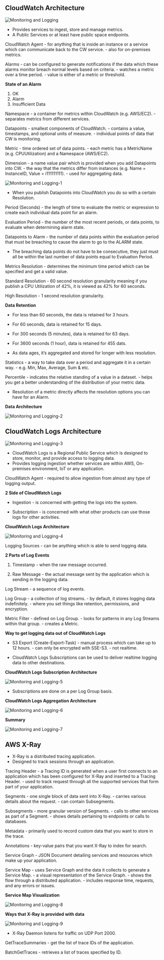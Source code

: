 ## CloudWatch Architecture

![Monitoring and Logging](images/Monitoring%20and%20Logging.png)

* Provides services to ingest, store and manage metrics.
* A Public Services or at least have public space endpoints.

CloudWatch Agent
	\- for anything that is inside an instance or a service which can communicate back to the CW service.
	\- also for on-premises metrics.

Alarms
	- can be configured to generate notifications if the data which these alarms monitor breach normal levels based on criteria.
	- watches a metric over a time period.
	- value is either of a metric or threshold.

**State of an Alarm**

1. OK
2. Alarm
3. Insufficient Data

Namespace
	- a container for metrics within CloudWatch (e.g. AWS/EC2).
	- separates metrics from different services.

Datapoints
	- smallest components of CloudWatch.
	- contains a value, timestamps, and optional units of measure.
	- individual points of data that CW is monitoring.

Metric
	- time ordered set of data points.
	- each metric has a MetricName (e.g. CPUUtilization) and a Namespace (AWS/EC2).

Dimension
	- a name value pair which is provided when you add Datapoints into CW.
	- the way that the metrics differ from instances (e.g. Name = InstanceID, Value = i111111111).
	- used for aggregating data.

![Monitoring and Logging-1](images/Monitoring%20and%20Logging-1.png)

* When you publish Datapoints into CloudWatch you do so with a certain Resolution.

Period (Seconds)
	\- the length of time to evaluate the metric or expression to create each individual data point for an alarm.

Evaluation Period
	\- the number of the most recent periods, or data points, to evaluate when determining alarm state.

Datapoints to Alarm
	\- the number of data points within the evaluation period that must be breaching to cause the alarm to go to the ALARM state.

* The breaching data points do not have to be consecutive, they just must all be within the last number of data points equal to Evaluation Period.

Metrics Resolution
	- determines the minimum time period which can be specified and get a valid value.

Standard Resolution
	- 60 second resolution granularity meaning if you publish a CPU Utilization of 42%, it is viewed as 42% for 60 seconds.

High Resolution
	- 1 second resolution granularity.

**Data Retention**

* For less than 60 seconds, the data is retained for 3 hours.
* For 60 seconds, data is retained for 15 days.
* For 300 seconds (5 minutes), data is retained for 63 days.
* For 3600 seconds (1 hour), data is retained for 455 dats.

* As data ages, it’s aggregated and stored for longer with less resolution.

Statistics
	- a way to take data over a period and aggregate it in a certain way.
	- e.g. Min, Max, Average, Sum & etc.

Percentile
	- indicates the relative standing of a value in a dataset.
	- helps you get a better understanding of the distribution of your metric data.

* Resolution of a metric directly affects the resolution options you can have for an Alarm.

**Data Architecture**

![Monitoring and Logging-2](images/Monitoring%20and%20Logging-2.png)

## CloudWatch Logs Architecture

![Monitoring and Logging-3](images/Monitoring%20and%20Logging-3.png)

* CloudWatch Logs is a Regional Public Service which is designed to store, monitor, and provide access to logging data.
* Provides logging ingestion whether services are within AWS, On-premises environment, IoT or any application.

CloudWatch Agent
	- required to allow ingestion from almost any type of logging output.

**2 Side of CloudWatch Logs**

* Ingestion
	\- is concerned with getting the logs into the system.

* Subscription
	\- is concerned with what other products can use those logs for other activities.

**CloudWatch Logs Architecture**

![Monitoring and Logging-4](images/Monitoring%20and%20Logging-4.png)

Logging Sources
	- can be anything which is able to send logging data.

**2 Parts of Log Events**

1. Timestamp
	\- when the raw message occurred.

2. Raw Message
	\- the actual message sent by the application which is sending in the logging data.

Log Stream
	- a sequence of log events.

Log Group
	- a collection of log streams.
	- by default, it stores logging data indefinitely.
	- where you set things like retention, permissions, and encryption.

Metric Filter
	- defined on Log Group.
	- looks for patterns in any Log Streams within that group.
	- creates a Metric.

**Way to get logging data out of CloudWatch Logs**

* S3 Export (Create-Export-Task)
		- manual process which can take up to 12 hours.
		- can only be encrypted with SSE-S3.
		- not realtime.

* CloudWatch Logs Subscriptions can be used to deliver realtime logging data to other destinations.

**CloudWatch Logs Subscription Architecture**

![Monitoring and Logging-5](images/Monitoring%20and%20Logging-5.png)

* Subscriptions are done on a per Log Group basis.

**CloudWatch Logs Aggregation Architecture**

![Monitoring and Logging-6](images/Monitoring%20and%20Logging-6.png)

**Summary**

![Monitoring and Logging-7](images/Monitoring%20and%20Logging-7.png)

## AWS X-Ray

* X-Ray is a distributed tracing application.
* Designed to track sessions through an application.

Tracing Header
	- a Tracing ID is generated when a user first connects to an application which has been configured for X-Ray and inserted to a Tracing Header.
	- used to track request through all the supported services that form part of your application.

Segments
	- one single block of data sent into X-Ray.
	- carries various details about the request.
	- can contain Subsegments.

Subsegments
	- more granular version of Segments.
	- calls to other services as part of a Segment.
	- shows details pertaining to endpoints or calls to databases.

Metadata
	\- primarily used to record custom data that you want to store in the trace.

Annotations
	\- key-value pairs that you want X-Ray to index for search.

Service Graph
	- JSON Document detailing services and resources which make up your application.

Service Map
	- uses Service Graph and the data it collects to generate a Service Map.
	- a visual representation of the Service Graph.
	- shows the flow through a distributed application.
	- includes response time, requests, and any errors or issues.

**Service Map Visualization**

![Monitoring and Logging-8](images/Monitoring%20and%20Logging-8.png)

**Ways that X-Ray is provided with data**

![Monitoring and Logging-9](images/Monitoring%20and%20Logging-9.png)

* X-Ray Daemon listens for traffic on UDP Port 2000.

GetTraceSummaries
	\- get the list of trace IDs of the application.

BatchGetTraces 
	\- retrieves a list of traces specified by ID.